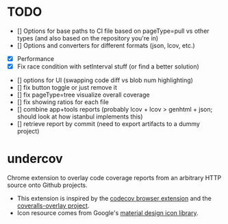 # TODO

- [] Options for base paths to CI file based on pageType=pull vs other types (and also based on the repository you're in)
- [] Options and converters for different formats (json, lcov, etc.)
- [x] Performance
- [x] Fix race condition with setInterval stuff (or find a better solution)
- [] options for UI (swapping code diff vs blob num highlighting)
- [] fix button toggle or just remove it
- [] fix pageType=tree visualize overall coverage
- [] fix showing ratios for each file
- [] combine app+tools reports (probably lcov + lcov > genhtml + json; should look at how istanbul implements this)
- [] retrieve report by commit (need to export artifacts to a dummy project)

# undercov

Chrome extension to overlay code coverage reports from an arbitrary HTTP source onto Github projects.

* This extension is inspired by the [codecov browser extension](https://github.com/codecov/browser-extension) and the [coveralls-overlay project](https://github.com/kwonoj/coveralls-overlay).
* Icon resource comes from Google's [material design icon library](https://www.google.com/design/icons/#ic_visibility).
